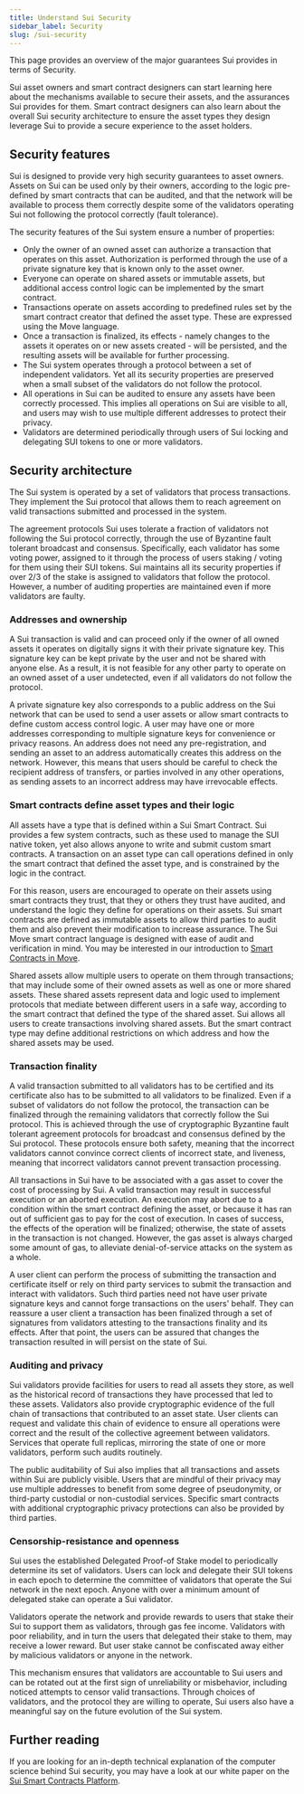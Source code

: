 ```yaml
---
title: Understand Sui Security
sidebar_label: Security
slug: /sui-security
---
```


This page provides an overview of the major guarantees Sui provides in terms of Security.

Sui asset owners and smart contract designers can start learning here about the mechanisms available to secure their assets, and the assurances Sui provides for them. Smart contract designers can also learn about the overall Sui security architecture to ensure the asset types they design leverage Sui to provide a secure experience to the asset holders.

## Security features

Sui is designed to provide very high security guarantees to asset owners. Assets on Sui can be used only by their owners, according to the logic pre-defined by smart contracts that can be audited, and that the network will be available to process them correctly despite some of the validators operating Sui not following the protocol correctly (fault tolerance).

The security features of the Sui system ensure a number of properties:

- Only the owner of an owned asset can authorize a transaction that operates on this asset. Authorization is performed through the use of a private signature key that is known only to the asset owner.
- Everyone can operate on shared assets or immutable assets, but additional access control logic can be implemented by the smart contract.
- Transactions operate on assets according to predefined rules set by the smart contract creator that defined the asset type. These are expressed using the Move language.
- Once a transaction is finalized, its effects - namely changes to the assets it operates on or new assets created - will be persisted, and the resulting assets will be available for further processing.
- The Sui system operates through a protocol between a set of independent validators. Yet all its security properties are preserved when a small subset of the validators do not follow the protocol.
- All operations in Sui can be audited to ensure any assets have been correctly processed. This implies all operations on Sui are visible to all, and users may wish to use multiple different addresses to protect their privacy.
- Validators are determined periodically through users of Sui locking and delegating SUI tokens to one or more validators.

## Security architecture

The Sui system is operated by a set of validators that process transactions. They implement the Sui protocol that allows them to reach agreement on valid transactions submitted and processed in the system.

The agreement protocols Sui uses tolerate a fraction of validators not following the Sui protocol correctly, through the use of Byzantine fault tolerant broadcast and consensus. Specifically, each validator has some voting power, assigned to it through the process of users staking / voting for them using their SUI tokens. Sui maintains all its security properties if over 2/3 of the stake is assigned to validators that follow the protocol. However, a number of auditing properties are maintained even if more validators are faulty.

### Addresses and ownership

A Sui transaction is valid and can proceed only if the owner of all owned assets it operates on digitally signs it with their private signature key. This signature key can be kept private by the user and not be shared with anyone else. As a result, it is not feasible for any other party to operate on an owned asset of a user undetected, even if all validators do not follow the protocol.

A private signature key also corresponds to a public address on the Sui network that can be used to send a user assets or allow smart contracts to define custom access control logic. A user may have one or more addresses corresponding to multiple signature keys for convenience or privacy reasons. An address does not need any pre-registration, and sending an asset to an address automatically creates this address on the network. However, this means that users should be careful to check the recipient address of transfers, or parties involved in any other operations, as sending assets to an incorrect address may have irrevocable effects.

### Smart contracts define asset types and their logic

All assets have a type that is defined within a Sui Smart Contract. Sui provides a few system contracts, such as these used to manage the SUI native token, yet also allows anyone to write and submit custom smart contracts. A transaction on an asset type can call operations defined in only the smart contract that defined the asset type, and is constrained by the logic in the contract.

For this reason, users are encouraged to operate on their assets using smart contracts they trust, that they or others they trust have audited, and understand the logic they define for operations on their assets. Sui smart contracts are defined as immutable assets to allow third parties to audit them and also prevent their modification to increase assurance.
The Sui Move smart contract language is designed with ease of audit and verification in mind. You may be interested in our introduction to [Smart Contracts in Move](../build/move/index.md).

Shared assets allow multiple users to operate on them through transactions; that may include some of their owned assets as well as one or more shared assets. These shared assets represent data and logic used to implement protocols that mediate between different users in a safe way, according to the smart contract that defined the type of the shared asset. Sui allows all users to create transactions involving shared assets. But the smart contract type may define additional restrictions on which address and how the shared assets may be used.

### Transaction finality

A valid transaction submitted to all validators has to be certified and its certificate also has to be submitted to all validators to be finalized. Even if a subset of validators do not follow the protocol, the transaction can be finalized through the remaining validators that correctly follow the Sui protocol. This is achieved through the use of cryptographic Byzantine fault tolerant agreement protocols for broadcast and consensus defined by the Sui protocol. These protocols ensure both safety, meaning that the incorrect validators cannot convince correct clients of incorrect state, and liveness, meaning that incorrect validators cannot prevent transaction processing.

All transactions in Sui have to be associated with a gas asset to cover the cost of processing by Sui. A valid transaction may result in successful execution or an aborted execution. An execution may abort due to a condition within the smart contract defining the asset, or because it has ran out of sufficient gas to pay for the cost of execution. In cases of success, the effects of the operation will be finalized; otherwise, the state of assets in the transaction is not changed. However, the gas asset is always charged some amount of gas, to alleviate denial-of-service attacks on the system as a whole.

A user client can perform the process of submitting the transaction and certificate itself or rely on third party services to submit the transaction and interact with validators. Such third parties need not have user private signature keys and cannot forge transactions on the users' behalf. They can reassure a user client a transaction has been finalized through a set of signatures from validators attesting to the transactions finality and its effects. After that point, the users can be assured that changes the transaction resulted in will persist on the state of Sui.

### Auditing and privacy

Sui validators provide facilities for users to read all assets they store, as well as the historical record of transactions they have processed that led to these assets. Validators also provide cryptographic evidence of the full chain of transactions that contributed to an asset state. User clients can request and validate this chain of evidence to ensure all operations were correct and the result of the collective agreement between validators. Services that operate full replicas, mirroring the state of one or more validators, perform such audits routinely.

The public auditability of Sui also implies that all transactions and assets within Sui are publicly visible. Users that are mindful of their privacy may use multiple addresses to benefit from some degree of pseudonymity, or third-party custodial or non-custodial services. Specific smart contracts with additional cryptographic privacy protections can also be provided by third parties.

### Censorship-resistance and openness

Sui uses the established Delegated Proof-of Stake model to periodically determine its set of validators. Users can lock and delegate their SUI tokens in each epoch to determine the committee of validators that operate the Sui network in the next epoch. Anyone with over a minimum amount of delegated stake can operate a Sui validator.

Validators operate the network and provide rewards to users that stake their Sui to support them as validators, through gas fee income. Validators with poor reliability, and in turn the users that delegated their stake to them, may receive a lower reward. But user stake cannot be confiscated away either by malicious validators or anyone in the network.

This mechanism ensures that validators are accountable to Sui users and can be rotated out at the first sign of unreliability or misbehavior, including noticed attempts to censor valid transactions. Through choices of validators, and the protocol they are willing to operate, Sui users also have a meaningful say on the future evolution of the Sui system.

## Further reading

If you are looking for an in-depth technical explanation of the computer science behind Sui security, you may have a look at our white paper on the [Sui Smart Contracts Platform](../../paper/sui.pdf).
